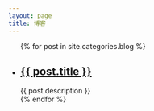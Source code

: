 ```yaml
---
layout: page
title: 博客
---
```

<div class="category">
    <ul>
    {% for post in site.categories.blog %}
        <li>
            <h2>
            	<a href="{{ post.url }}">{{ post.title }}</a>
            </h2>
            <span>{{ post.description }}</span>
        </li>
    {% endfor %}
    </ul>
</div><!-- .entry -->

